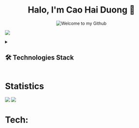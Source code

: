 <h1 align="center">Halo, I'm Cao Hai Duong 👋</h1>
<p align="center">
  <img src="https://readme-typing-svg.demolab.com?font=Fira+Code&size=23&pause=1000&color=F81C54&background=FFFFFF00&center=true&vCenter=true&width=670&height=70&lines=Welcome+to+my+Github+Profile;Web+Developer;Always learning new things" alt="Welcome to my Github">
</p>

[![](https://visitcount.itsvg.in/api?id=haiduong004&icon=2&color=10)](https://visitcount.itsvg.in)

<!-- Keep track all technology I used to-->
<details>
	<summary><h2>🛠️ Technologies Stack</h2></summary>
	<!-- Some badges are from https://github.com/Ileriayo/markdown-badges -->

<h3>🚀 Programming and Markup Languages</h3>

<p>
   	<a src=""><image src="https://img.shields.io/badge/Markdown-000000?style=for-the-badge&logo=markdown&logoColor=white"/></a>
   	<a src=""><image src="https://img.shields.io/badge/Shell_Script-121011?style=for-the-badge&logo=gnu-bash&logoColor=white"/></a>
   	<a src=""><image src="https://img.shields.io/badge/C-00599C?style=for-the-badge&logo=c&logoColor=white"/></a>
   	<a src=""><image src="https://img.shields.io/badge/C%2B%2B-00599C?style=for-the-badge&logo=c%2B%2B&logoColor=white"/></a>
   	<a src=""><image src="https://img.shields.io/badge/TypeScript-007ACC?style=for-the-badge&logo=typescript&logoColor=white"/></a>
   	<a src=""><image src="https://img.shields.io/badge/HTML-239120?style=for-the-badge&logo=html5&logoColor=white"/></a>
   	<a src=""><image src="https://img.shields.io/badge/Sass-CC6699?style=for-the-badge&logo=sass&logoColor=white"/></a>
   	<a src=""><image src="https://img.shields.io/badge/JavaScript-F7DF1E?style=for-the-badge&logo=javascript&logoColor=black"/></a>
   	<a src=""><image src="https://img.shields.io/badge/Node.js-43853D?style=for-the-badge&logo=node.js&logoColor=white"/></a>
   	<a src=""><image src="https://img.shields.io/badge/Python-3776AB?style=for-the-badge&logo=python&logoColor=white"/></a>

</p>

<h3>🧰 Frameworks and Libraries</h3>

<p>
   	<a src=""><image src="https://img.shields.io/badge/Angular-DD0031?style=for-the-badge&logo=angular&logoColor=white"/></a>
   	<a src=""><image src="https://img.shields.io/badge/Express.js-404D59?style=for-the-badge"/></a>
   	<a src=""><image src="https://img.shields.io/badge/sequelize-323330?style=for-the-badge&logo=sequelize&logoColor=blue"/></a>
   	<a src=""><image src="https://img.shields.io/badge/json%20web%20tokens-323330?style=for-the-badge&logo=json-web-tokens&logoColor=pink"/></a>
   	<a src=""><image src="https://img.shields.io/badge/React-20232A?style=for-the-badge&logo=react&logoColor=61DAFB"/></a>
   	<a src=""><image src="https://img.shields.io/badge/React_Native-20232A?style=for-the-badge&logo=react&logoColor=61DAFB"/></a>
   	<a src=""><image src="https://img.shields.io/badge/Redux-593D88?style=for-the-badge&logo=redux&logoColor=white"/></a>
   	<a src=""><image src="https://img.shields.io/badge/Laravel-FF2D20?style=for-the-badge&logo=laravel&logoColor=white"/></a>
   	<a src=""><image src="https://img.shields.io/badge/Svelte-4A4A55?style=for-the-badge&logo=svelte&logoColor=FF3E00"/></a>
   	<a src=""><image src="https://img.shields.io/badge/Vue.js-35495E?style=for-the-badge&logo=vue.js&logoColor=4FC08D"/></a>
   	<a src=""><image src="https://img.shields.io/badge/Tailwind_CSS-38B2AC?style=for-the-badge&logo=tailwind-css&logoColor=white"/></a>
   	<a src=""><image src="https://img.shields.io/badge/jQuery-0769AD?style=for-the-badge&logo=jquery&logoColor=white"/></a>

</p>

<h3>☁ Hosting/Cloud</h3>

<p>
	<a src=""><image src="https://img.shields.io/badge/Netlify-00C7B7?style=for-the-badge&logo=netlify&logoColor=white"/></a>
	<a src=""><image src="https://img.shields.io/badge/Vercel-000000?style=for-the-badge&logo=vercel&logoColor=white"/></a>
	<a src=""><image src="https://img.shields.io/badge/Google_Cloud-4285F4?style=for-the-badge&logo=google-cloud&logoColor=white"/></a>
	<a src=""><image src="https://img.shields.io/badge/Cloudflare-F38020?style=for-the-badge&logo=Cloudflare&logoColor=white"/></a>
	<a src=""><image src="https://img.shields.io/badge/Digital_Ocean-0080FF?style=for-the-badge&logo=DigitalOcean&logoColor=white"/></a>
	<a src=""><image src="https://img.shields.io/badge/upcloud-7B00FF?style=for-the-badge&logo=upcloud&logoColor=white"/></a>
	<a src=""><image src="https://img.shields.io/badge/microsoft%20azure-0089D6?style=for-the-badge&logo=microsoft-azure&logoColor=white"/></a>
	<a src=""><image src="https://img.shields.io/badge/Nextcloud-0082C9?style=for-the-badge&logo=Nextcloud&logoColor=white"/></a>
</p>

<h3>🖍 Design</h3>

<p>
	<a src=""><image src="https://img.shields.io/badge/Figma-F24E1E?style=for-the-badge&logo=figma&logoColor=white"/></a>
	<a src=""><image src="https://img.shields.io/badge/Canva-%2300C4CC.svg?&style=for-the-badge&logo=Canva&logoColor=white"/></a>
	<a src=""><image src="https://img.shields.io/badge/Adobe%20Creative%20Cloud-DA1F26?style=for-the-badge&logo=Adobe%20Creative%20Cloud&logoColor=white"/></a>
	<a src=""><image src="https://img.shields.io/badge/Adobe%20after%20affects-CF96FD?style=for-the-badge&logo=Adobe%20after%20effects&logoColor=393665"/></a>
	<a src=""><image src="https://img.shields.io/badge/Adobe%20Illustrator-FF9A00?style=for-the-badge&logo=adobe%20illustrator&logoColor=white"/></a>
	<a src=""><image src="https://img.shields.io/badge/Adobe%20InDesign-FF3366?style=for-the-badge&logo=Adobe%20InDesign&logoColor=white"/></a>
	<a src=""><image src="https://img.shields.io/badge/Adobe%20Lightroom-31A8FF?style=for-the-badge&logo=Adobe%20Lightroom&logoColor=white"/></a>
	<a src=""><image src="https://img.shields.io/badge/Adobe%20Photoshop-31A8FF?style=for-the-badge&logo=Adobe%20Photoshop&logoColor=black"/></a>
	<a src=""><image src="https://img.shields.io/badge/Adobe%20Premiere%20Pro-9999FF?style=for-the-badge&logo=Adobe%20Premiere%20Pro&logoColor=white"/></a>
	<a src=""><image src="https://img.shields.io/badge/Adobe%20XD-470137?style=for-the-badge&logo=Adobe%20XD&logoColor=#FF61F6"/></a>
	<a src=""><image src="https://img.shields.io/badge/Canva-%2300C4CC.svg?&style=for-the-badge&logo=Canva&logoColor=white"/></a>
	<a src=""><image src="https://img.shields.io/badge/Sketch-FFB387?style=for-the-badge&logo=sketch&logoColor=black"/></a>
	<a src=""><image src="https://img.shields.io/badge/semantic%20ui%20react-35BDB2?style=for-the-badge&logo=semanticuireact&logoColor=white"/></a>
	
</p>

<h3>💾 Database</h3>

<p>	
	<a src=""><image src="https://img.shields.io/badge/MongoDB-4EA94B?style=for-the-badge&logo=mongodb&logoColor=white"/></a>
	<a src=""><image src="https://img.shields.io/badge/mysql-%2300f.svg?style=for-the-badge&logo=mysql&logoColor=white"/></a>
	<a src=""><image src="https://img.shields.io/badge/postgres-%23316192.svg?style=for-the-badge&logo=postgresql&logoColor=white"/></a>
	<a src=""><image src="https://img.shields.io/badge/Amazon%20DynamoDB-4053D6?style=for-the-badge&logo=Amazon%20DynamoDB&logoColor=white"/></a>
	<a src=""><image src="https://img.shields.io/badge/MariaDB-003545?style=for-the-badge&logo=mariadb&logoColor=white"/></a>
	<a src=""><image src="https://img.shields.io/badge/Microsoft%20SQL%20Server-CC2927?style=for-the-badge&logo=microsoft%20sql%20server&logoColor=white"/></a>
	<a src=""><image src="https://img.shields.io/badge/rabbitmq-%23FF6600.svg?&style=for-the-badge&logo=rabbitmq&logoColor=white"/></a>
</p>

<h3>💻 OS</h3>

<p>
	<a src=""><image src="https://img.shields.io/badge/iOS-000000?style=for-the-badge&logo=ios&logoColor=white"/></a>
	<a src=""><image src="https://img.shields.io/badge/Android-3DDC84?style=for-the-badge&logo=android&logoColor=white"/></a>
	<a src=""><image src="https://img.shields.io/badge/Linux-FCC624?style=for-the-badge&logo=linux&logoColor=black"/></a>
	<a src=""><image src="https://img.shields.io/badge/Ubuntu-E95420?style=for-the-badge&logo=ubuntu&logoColor=white"/></a>
	<a src=""><image src="https://img.shields.io/badge/Linux_Mint-87CF3E?style=for-the-badge&logo=linux-mint&logoColor=white"/></a>
	<a src=""><image src="https://img.shields.io/badge/Alpine_Linux-0D597F?style=for-the-badge&logo=alpine-linux&logoColor=white"/></a>
	<a src=""><image src="https://img.shields.io/badge/Arch_Linux-1793D1?style=for-the-badge&logo=arch-linux&logoColor=white"/></a>
	<a src=""><image src="https://img.shields.io/badge/Artix_Linux-10A0CC?style=for-the-badge&logo=artix-linux&logoColor=white"/></a>
	<a src=""><image src="https://img.shields.io/badge/Cent%20OS-262577?style=for-the-badge&logo=CentOS&logoColor=white"/></a>
	<a src=""><image src="https://img.shields.io/badge/Cent%20OS-262577?style=for-the-badge&logo=CentOS&logoColor=white"/></a>
	<a src=""><image src="https://img.shields.io/badge/Kali_Linux-557C94?style=for-the-badge&logo=kali-linux&logoColor=white"/></a>
	<a src=""><image src="https://img.shields.io/badge/Windows-0078D6?style=for-the-badge&logo=windows&logoColor=white"/></a>
	<a src=""><image src="https://img.shields.io/badge/mac%20os-000000?style=for-the-badge&logo=apple&logoColor=white"/></a>
</p>

<h3>💻 Software and Tools</h3>

<p>
	<a src=""><image src="https://img.shields.io/badge/Visual_Studio-5C2D91?style=for-the-badge&logo=visual%20studio&logoColor=white"/></a>
	<a src=""><image src="https://img.shields.io/badge/Visual_Studio_Code-0078D4?style=for-the-badge&logo=visual%20studio%20code&logoColor=white"/></a>
	<a src=""><image src="https://img.shields.io/badge/sublime_text-%23575757.svg?&style=for-the-badge&logo=sublime-text&logoColor=important"/></a>
	<a src=""><image src="https://img.shields.io/badge/NeoVim-%2357A143.svg?&style=for-the-badge&logo=neovim&logoColor=white"/></a>
	<a src=""><image src="https://img.shields.io/badge/VIM-%2311AB00.svg?&style=for-the-badge&logo=vim&logoColor=white"/></a>
	<a src=""><image src="https://img.shields.io/badge/Notepad++-90E59A.svg?style=for-the-badge&logo=notepad%2B%2B&logoColor=black"/></a>
	<a src=""><image src="https://img.shields.io/badge/Adobe%20Dreamweaver-072401?style=for-the-badge&logo=Adobe%20Dreamweaver&logoColor=34F400"/></a>
	<a src=""><image src="https://img.shields.io/badge/Android_Studio-3DDC84?style=for-the-badge&logo=android-studio&logoColor=white"/></a>
	<a src=""><image src="https://img.shields.io/badge/Atom-66595C?style=for-the-badge&logo=Atom&logoColor=white"/></a>
	<a src=""><image src="https://img.shields.io/badge/Colab-F9AB00?style=for-the-badge&logo=googlecolab&color=525252"/></a>
	<a src=""><image src="https://img.shields.io/badge/PyCharm-000000.svg?&style=for-the-badge&logo=PyCharm&logoColor=white"/></a>
	<a src=""><image src="https://img.shields.io/badge/Xcode-007ACC?style=for-the-badge&logo=Xcode&logoColor=white"/></a>
	<a src=""><image src="https://img.shields.io/badge/Editor%20Config-E0EFEF?style=for-the-badge&logo=editorconfig&logoColor=000"/></a>
	<a src=""><image src="https://img.shields.io/badge/Google%20Sheets-34A853?style=for-the-badge&logo=google-sheets&logoColor=white"/></a>
	<a src=""><image src="https://img.shields.io/badge/LibreOffice-18A303?style=for-the-badge&logo=LibreOffice&logoColor=white"/></a>
	<a src=""><image src="https://img.shields.io/badge/Microsoft_Office-D83B01?style=for-the-badge&logo=microsoft-office&logoColor=white"/></a>
	<a src=""><image src="https://img.shields.io/badge/Microsoft_Access-A4373A?style=for-the-badge&logo=microsoft-access&logoColor=white"/></a>
	<a src=""><image src="https://img.shields.io/badge/Microsoft_PowerPoint-B7472A?style=for-the-badge&logo=microsoft-powerpoint&logoColor=white"/></a>
	<a src=""><image src="https://img.shields.io/badge/Microsoft_Word-2B579A?style=for-the-badge&logo=microsoft-word&logoColor=white"/></a>
	<a src=""><image src="https://img.shields.io/badge/Microsoft_SharePoint-0078D4?style=for-the-badge&logo=microsoft-sharepoint&logoColor=white"/></a>
	<a src=""><image src="https://img.shields.io/badge/Microsoft_SQL_Server-CC2927?style=for-the-badge&logo=microsoft-sql-server&logoColor=white"/></a>
	<a src=""><image src="https://img.shields.io/badge/Notion-000000?style=for-the-badge&logo=notion&logoColor=white"/></a>
	<a src=""><image src="https://img.shields.io/badge/Todoist-E44332?style=for-the-badge&logo=todoist&logoColor=white"/></a>
	<a src=""><image src="https://img.shields.io/badge/Trello-0052CC?style=for-the-badge&logo=trello&logoColor=white"/></a>
</p>
</details>

# Statistics
![](https://github-readme-stats.vercel.app/api?username=haiduong004&theme=dracula&hide_border=false&include_all_commits=true&count_private=false)
![](https://github-readme-streak-stats.herokuapp.com/?user=haiduong004&theme=dracula&hide_border=false)

# Tech:

<!-- ## MOST USED LANGUAGES-->
<!-- ![](https://github-readme-stats.vercel.app/api/top-langs/?username=haiduong004&theme=dracula&hide_border=false&include_all_commits=true&count_private=false&layout=compact)

## GitHub Trophies
![](https://github-profile-trophy.vercel.app/?username=haiduong004&theme=dracula&no-frame=false&no-bg=false&margin-w=4)

## Random Dev Quote
![](https://quotes-github-readme.vercel.app/api?type=horizontal&theme=tokyonight)

## Top Contributed Repo
![](https://github-contributor-stats.vercel.app/api?username=haiduong004&limit=5&theme=dracula&combine_all_yearly_contributions=true) -->
